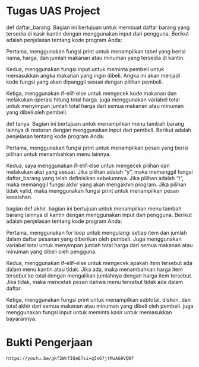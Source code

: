 
# Tugas UAS Project

def daftar_barang. Bagian ini bertujuan untuk membuat daftar barang yang tersedia di kasir kantin dengan menggunakan input dari pengguna. Berikut adalah penjelasan tentang kode program Anda:

Pertama, menggunakan fungsi print untuk menampilkan tabel yang berisi nama, harga, dan jumlah makanan atau minuman yang tersedia di kantin.

Kedua, menggunakan fungsi input untuk meminta pembeli untuk memasukkan angka makanan yang ingin dibeli. Angka ini akan menjadi kode fungsi yang akan dipanggil sesuai dengan pilihan pembeli.

Ketiga, menggunakan if-elif-else untuk mengecek kode makanan dan melakukan operasi hitung total harga. juga menggunakan variabel total untuk menyimpan jumlah total harga dari semua makanan atau minuman yang dibeli oleh pembeli.

def tanya. Bagian ini bertujuan untuk menampilkan menu tambah barang lainnya di restoran dengan menggunakan input dari pembeli. Berikut adalah penjelasan tentang kode program Anda:

Pertama, menggunakan fungsi print untuk menampilkan pesan yang berisi pilihan untuk menambahkan menu lainnya. 

Kedua, saya menggunakan if-elif-else untuk mengecek pilihan dan melakukan aksi yang sesuai. Jika pilihan adalah “y”, maka memanggil fungsi daftar_barang yang telah definisikan sebelumnya. Jika pilihan adalah “t”, maka memanggil fungsi akhir yang akan mengakhiri program. Jika pilihan tidak valid, maka menggunakan fungsi print untuk menampilkan pesan kesalahan.

bagian def akhir. bagian ini bertujuan untuk menampilkan menu tambah barang lainnya di kantin dengan menggunakan input dari pengguna. Berikut adalah penjelasan tentang kode program Anda:

Pertama, menggunakan for loop untuk mengulangi setiap item dan jumlah dalam daftar pesanan yang diberikan oleh pembeli. Juga menggunakan variabel total untuk menyimpan jumlah total harga dari semua makanan atau minuman yang dibeli oleh pengguna.

Kedua, menggunakan if-elif-else untuk mengecek apakah item tersebut ada dalam menu kantin atau tidak. Jika ada, maka menambahkan harga item tersebut ke total dengan mengalikan jumlahnya dengan harga item tersebut. Jika tidak, maka mencetak pesan bahwa menu tersebut tidak ada dalam daftar.

Ketiga, menggunakan fungsi print untuk menampilkan subtotal, diskon, dan total akhir dari semua makanan atau minuman yang dibeli oleh pembeli. juga menggunakan fungsi input untuk meminta kasir untuk memasukkan bayarannya.

# Bukti Pengerjaan
    https://youtu.be/gkf2WnfIQeE?si=q5xGfjtMuAG9VQ0f 

